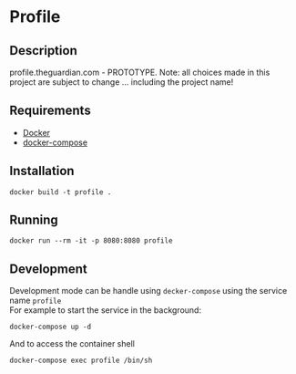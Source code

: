 # Profile

## Description
profile.theguardian.com - PROTOTYPE. Note: all choices made in this project are subject to change ... including the project name!

## Requirements
* [Docker]("https://www.docker.com/")
* [docker-compose]("https://docs.docker.com/compose/")

## Installation
```
docker build -t profile .
```

## Running
```
docker run --rm -it -p 8080:8080 profile
```

## Development
Development mode can be handle using `decker-compose` using the service name `profile`  
For example to start the service in the background:
```
docker-compose up -d
```
And to access the container shell
```
docker-compose exec profile /bin/sh
```
